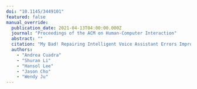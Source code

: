 ```yaml
---
doi: "10.1145/3449101"
featured: false
manual_override:
  publication_date: 2021-04-13T04:00:00.000Z
  journal: "Proceedings of the ACM on Human-Computer Interaction"
  abstract: ""
  citation: "My Bad! Repairing Intelligent Voice Assistant Errors Improves Interaction (2021)"
  authors:
    - "Andrea Cuadra"
    - "Shuran Li"
    - "Hansol Lee"
    - "Jason Cho"
    - "Wendy Ju"
---
```


<!-- You can add additional content about this publication here if needed -->
